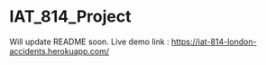 # IAT_814_Project
Will update README soon.
Live demo link : https://iat-814-london-accidents.herokuapp.com/
